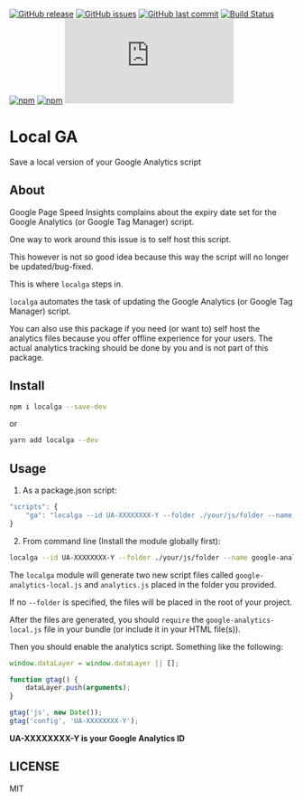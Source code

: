 [![GitHub release](https://img.shields.io/github/release/scriptex/localga.svg)](https://github.com/scriptex/localga/releases/latest)
[![GitHub issues](https://img.shields.io/github/issues/scriptex/localga.svg)](https://github.com/scriptex/localga/issues)
[![GitHub last commit](https://img.shields.io/github/last-commit/scriptex/localga.svg)](https://github.com/scriptex/localga/commits/master)
[![Build Status](https://travis-ci.com/scriptex/localga.svg?branch=master)](https://travis-ci.com/scriptex/localga)
[![npm](https://img.shields.io/npm/dt/localga.svg)](https://www.npmjs.com/package/localga)
[![npm](https://img.shields.io/npm/v/localga.svg)](https://www.npmjs.com/package/localga)
[![Analytics](https://ga-beacon.appspot.com/UA-83446952-1/github.com/scriptex/localga/README.md)](https://github.com/scriptex/localga/)

# Local GA

Save a local version of your Google Analytics script

## About

Google Page Speed Insights complains about the expiry date set for the Google Analytics (or Google Tag Manager) script.

One way to work around this issue is to self host this script.

This however is not so good idea because this way the script will no longer be updated/bug-fixed.

This is where `localga` steps in.

`localga` automates the task of updating the Google Analytics (or Google Tag Manager) script.

You can also use this package if you need (or want to) self host the analytics files because you offer offline experience for your users.
The actual analytics tracking should be done by you and is not part of this package.

## Install

```sh
npm i localga --save-dev
```

or

```sh
yarn add localga --dev
```

## Usage

1. As a package.json script:

```javascript
"scripts": {
	"ga": "localga --id UA-XXXXXXXX-Y --folder ./your/js/folder --name google-analytics-local.js"
}
```

2. From command line (Install the module globally first):

```sh
localga --id UA-XXXXXXXX-Y --folder ./your/js/folder --name google-analytics-local.js
```

The `localga` module will generate two new script files called `google-analytics-local.js` and `analytics.js` placed in the folder you provided.

If no `--folder` is specified, the files will be placed in the root of your project.

After the files are generated, you should `require` the `google-analytics-local.js` file in your bundle (or include it in your HTML file(s)).

Then you should enable the analytics script. Something like the following:

```javascript
window.dataLayer = window.dataLayer || [];

function gtag() {
	dataLayer.push(arguments);
}

gtag('js', new Date());
gtag('config', 'UA-XXXXXXXX-Y');
```

**UA-XXXXXXXX-Y is your Google Analytics ID**

## LICENSE

MIT
